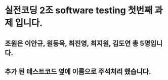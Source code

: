# 실전코딩 2조 software testing 첫번째 과제 입니다.

## 조원은 이안규, 원동욱, 최진영, 최지원, 김도연 총 5명입니다.
## 추가 된 테스트코드 옆에 이름으로 주석처리 했습니다.
